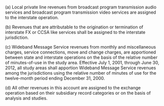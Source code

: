 (a) Local private line revenues from broadcast program transmission audio services and broadcast program transmission video services are assigned to the interstate operation.

(b) Revenues that are attributable to the origination or termination of interstate FX or CCSA like services shall be assigned to the interstate jurisdiction.

(c) Wideband Message Service revenues from monthly and miscellaneous charges, service connections, move and change charges, are apportioned between state and interstate operations on the basis of the relative number of minutes-of-use in the study area. Effective July 1, 2001, through June 30, 2012, all study areas shall apportion Wideband Message Service revenues among the jurisdictions using the relative number of minutes of use for the twelve-month period ending December 31, 2000.

(d) All other revenues in this account are assigned to the exchange operation based on their subsidiary record categories or on the basis of analysis and studies.

